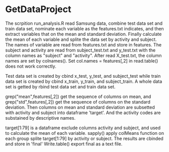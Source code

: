 # GetDataProject
The scrpition run_analysis.R read Samsung data, combine test data set and train data set, nominate each variable as the features.txt indicates, and then extract variables that on the mean and standard deviation. Finally calculate the mean of each variable and splite the data set by activity and subject.
The names of variable are read from features.txt and store in features.
The subject and activity are read from subject_test.txt and y_test.txt with the column names as "subject" and "activity".
After read X_test.txt, the column names are set by colnames(). Set col.names = features[,2] in read.table() does not work correctly.

Test data set is created by cbind x_test, y_test, and subject_test while train data set is created by cbind x_train, y_train, and subject_train.
A whole data set is getted by rbind test data set and train data set.

grep("mean",features[,2]) get the sequence of columns on mean, and grep("std",features[,2]) get the sequence of columns on the standard deviation.
Then columns on mean and standard deviation are subsetted with activity and subject into dataframe 'target'. And the activity codes are substained by descriptive names.

target[1:79] is a dataframe exclude columns activity and subject, and used to calculate the mean of each variable.
sapply() apply colMeans function on each group splite target[1:79] by activity or subject. The results are cbinded and store in 'final'
Write.table() export final as a text file.
